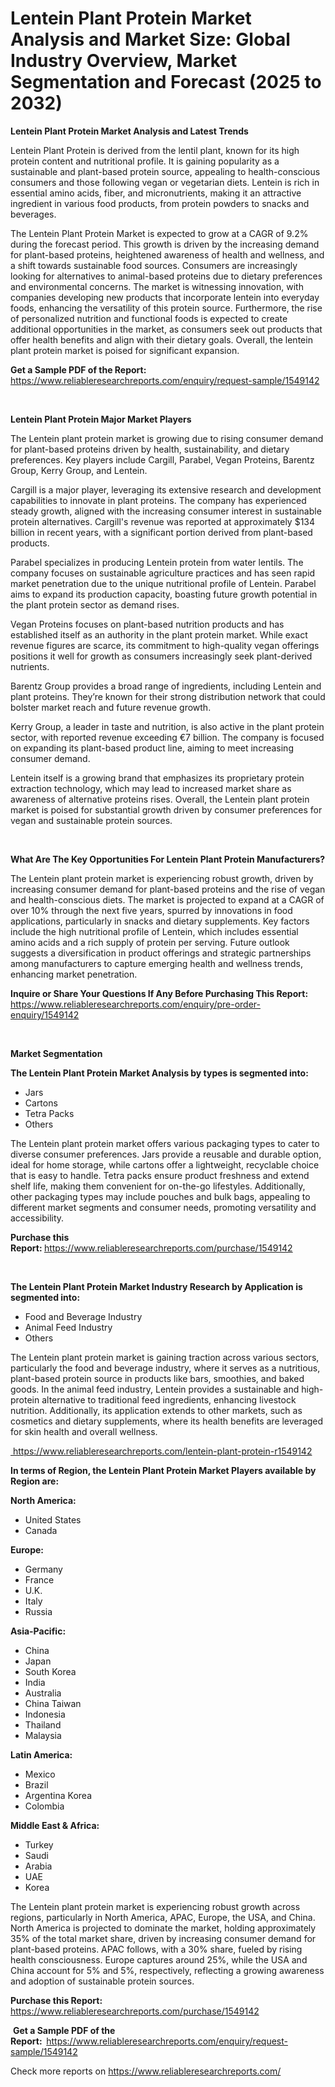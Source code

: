 <p><h1>Lentein Plant Protein Market Analysis and Market Size: Global Industry Overview, Market Segmentation and Forecast (2025 to 2032)</h1></p><p><strong>Lentein Plant Protein Market Analysis and Latest Trends</strong></p>
<p><p>Lentein Plant Protein is derived from the lentil plant, known for its high protein content and nutritional profile. It is gaining popularity as a sustainable and plant-based protein source, appealing to health-conscious consumers and those following vegan or vegetarian diets. Lentein is rich in essential amino acids, fiber, and micronutrients, making it an attractive ingredient in various food products, from protein powders to snacks and beverages.</p><p>The Lentein Plant Protein Market is expected to grow at a CAGR of 9.2% during the forecast period. This growth is driven by the increasing demand for plant-based proteins, heightened awareness of health and wellness, and a shift towards sustainable food sources. Consumers are increasingly looking for alternatives to animal-based proteins due to dietary preferences and environmental concerns. The market is witnessing innovation, with companies developing new products that incorporate lentein into everyday foods, enhancing the versatility of this protein source. Furthermore, the rise of personalized nutrition and functional foods is expected to create additional opportunities in the market, as consumers seek out products that offer health benefits and align with their dietary goals. Overall, the lentein plant protein market is poised for significant expansion.</p></p>
<p><strong>Get a Sample PDF of the Report:&nbsp;</strong> <a href="https://www.reliableresearchreports.com/enquiry/request-sample/1549142?utm_campaign=1558&utm_medium=2&utm_source=Github&utm_content=ia&utm_term=14022025&utm_id=lentein-plant-protein">https://www.reliableresearchreports.com/enquiry/request-sample/1549142</a></p>
<p>&nbsp;</p>
<p><strong>Lentein Plant Protein Major Market Players</strong></p>
<p><p>The Lentein plant protein market is growing due to rising consumer demand for plant-based proteins driven by health, sustainability, and dietary preferences. Key players include Cargill, Parabel, Vegan Proteins, Barentz Group, Kerry Group, and Lentein.</p><p>Cargill is a major player, leveraging its extensive research and development capabilities to innovate in plant proteins. The company has experienced steady growth, aligned with the increasing consumer interest in sustainable protein alternatives. Cargill's revenue was reported at approximately $134 billion in recent years, with a significant portion derived from plant-based products.</p><p>Parabel specializes in producing Lentein protein from water lentils. The company focuses on sustainable agriculture practices and has seen rapid market penetration due to the unique nutritional profile of Lentein. Parabel aims to expand its production capacity, boasting future growth potential in the plant protein sector as demand rises.</p><p>Vegan Proteins focuses on plant-based nutrition products and has established itself as an authority in the plant protein market. While exact revenue figures are scarce, its commitment to high-quality vegan offerings positions it well for growth as consumers increasingly seek plant-derived nutrients.</p><p>Barentz Group provides a broad range of ingredients, including Lentein and plant proteins. They’re known for their strong distribution network that could bolster market reach and future revenue growth.</p><p>Kerry Group, a leader in taste and nutrition, is also active in the plant protein sector, with reported revenue exceeding €7 billion. The company is focused on expanding its plant-based product line, aiming to meet increasing consumer demand.</p><p>Lentein itself is a growing brand that emphasizes its proprietary protein extraction technology, which may lead to increased market share as awareness of alternative proteins rises. Overall, the Lentein plant protein market is poised for substantial growth driven by consumer preferences for vegan and sustainable protein sources.</p></p>
<p>&nbsp;</p>
<p><strong>What Are The Key Opportunities For Lentein Plant Protein Manufacturers?</strong></p>
<p><p>The Lentein plant protein market is experiencing robust growth, driven by increasing consumer demand for plant-based proteins and the rise of vegan and health-conscious diets. The market is projected to expand at a CAGR of over 10% through the next five years, spurred by innovations in food applications, particularly in snacks and dietary supplements. Key factors include the high nutritional profile of Lentein, which includes essential amino acids and a rich supply of protein per serving. Future outlook suggests a diversification in product offerings and strategic partnerships among manufacturers to capture emerging health and wellness trends, enhancing market penetration.</p></p>
<p><strong>Inquire or Share Your Questions If Any Before Purchasing This Report:</strong> <a href="https://www.reliableresearchreports.com/enquiry/pre-order-enquiry/1549142?utm_campaign=1558&utm_medium=2&utm_source=Github&utm_content=ia&utm_term=14022025&utm_id=lentein-plant-protein">https://www.reliableresearchreports.com/enquiry/pre-order-enquiry/1549142</a></p>
<p>&nbsp;</p>
<p><strong>Market Segmentation</strong></p>
<p><strong>The Lentein Plant Protein Market Analysis by types is segmented into:</strong></p>
<p><ul><li>Jars</li><li>Cartons</li><li>Tetra Packs</li><li>Others</li></ul></p>
<p><p>The Lentein plant protein market offers various packaging types to cater to diverse consumer preferences. Jars provide a reusable and durable option, ideal for home storage, while cartons offer a lightweight, recyclable choice that is easy to handle. Tetra packs ensure product freshness and extend shelf life, making them convenient for on-the-go lifestyles. Additionally, other packaging types may include pouches and bulk bags, appealing to different market segments and consumer needs, promoting versatility and accessibility.</p></p>
<p><strong>Purchase this Report:&nbsp;</strong><a href="https://www.reliableresearchreports.com/purchase/1549142?utm_campaign=1558&utm_medium=2&utm_source=Github&utm_content=ia&utm_term=14022025&utm_id=lentein-plant-protein">https://www.reliableresearchreports.com/purchase/1549142</a></p>
<p>&nbsp;</p>
<p><strong>The Lentein Plant Protein Market Industry Research by Application is segmented into:</strong></p>
<p><ul><li>Food and Beverage Industry</li><li>Animal Feed Industry</li><li>Others</li></ul></p>
<p><p>The Lentein plant protein market is gaining traction across various sectors, particularly the food and beverage industry, where it serves as a nutritious, plant-based protein source in products like bars, smoothies, and baked goods. In the animal feed industry, Lentein provides a sustainable and high-protein alternative to traditional feed ingredients, enhancing livestock nutrition. Additionally, its application extends to other markets, such as cosmetics and dietary supplements, where its health benefits are leveraged for skin health and overall wellness.</p></p>
<p><a href="https://www.reliableresearchreports.com/lentein-plant-protein-r1549142?utm_campaign=1558&utm_medium=2&utm_source=Github&utm_content=ia&utm_term=14022025&utm_id=lentein-plant-protein">&nbsp;https://www.reliableresearchreports.com/lentein-plant-protein-r1549142</a></p>
<p><strong>In terms of Region, the Lentein Plant Protein Market Players available by Region are:</strong></p>
<p>
    <p> <strong> North America: </strong>
        <ul>
            <li>United States</li>
            <li>Canada</li>
        </ul>
        </p> 
    <p> <strong> Europe: </strong>
        <ul>
            <li>Germany</li>
            <li>France</li>
            <li>U.K.</li>
            <li>Italy</li>
            <li>Russia</li>
        </ul>
        </p> 
    <p> <strong> Asia-Pacific: </strong>
        <ul>
            <li>China</li>
            <li>Japan</li>
            <li>South Korea</li>
            <li>India</li>
            <li>Australia</li>
            <li>China Taiwan</li>
            <li>Indonesia</li>
            <li>Thailand</li>
            <li>Malaysia</li>
        </ul>
        </p> 
    <p> <strong> Latin America: </strong>
        <ul>
            <li>Mexico</li>
            <li>Brazil</li>
            <li>Argentina Korea</li>
            <li>Colombia</li>
        </ul>
        </p> 
    <p> <strong> Middle East & Africa: </strong>
        <ul>
            <li>Turkey</li>
            <li>Saudi</li>
            <li>Arabia</li>
            <li>UAE</li>
            <li>Korea</li>
        </ul>
    </p>
    </p>
<p><p>The Lentein plant protein market is experiencing robust growth across regions, particularly in North America, APAC, Europe, the USA, and China. North America is projected to dominate the market, holding approximately 35% of the total market share, driven by increasing consumer demand for plant-based proteins. APAC follows, with a 30% share, fueled by rising health consciousness. Europe captures around 25%, while the USA and China account for 5% and 5%, respectively, reflecting a growing awareness and adoption of sustainable protein sources.</p></p>
<p><strong>Purchase this Report: </strong><a href="https://www.reliableresearchreports.com/purchase/1549142?utm_campaign=1558&utm_medium=2&utm_source=Github&utm_content=ia&utm_term=14022025&utm_id=lentein-plant-protein">https://www.reliableresearchreports.com/purchase/1549142</a></p>
<p>&nbsp;<strong>Get a Sample PDF of the Report:&nbsp;&nbsp;</strong><a href="https://www.reliableresearchreports.com/enquiry/request-sample/1549142?utm_campaign=1558&utm_medium=2&utm_source=Github&utm_content=ia&utm_term=14022025&utm_id=lentein-plant-protein">https://www.reliableresearchreports.com/enquiry/request-sample/1549142</a></p>
<p><strong></strong></p>
<p>Check more reports on <a href="https://www.reliableresearchreports.com/?utm_campaign=1558&utm_medium=2&utm_source=Github&utm_content=ia&utm_term=14022025&utm_id=lentein-plant-protein">https://www.reliableresearchreports.com/</a></p>